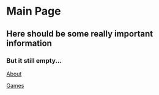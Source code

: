 # Main Page

## Here should be some really important information

### But it still empty...

[About](/about)

[Games](/games)